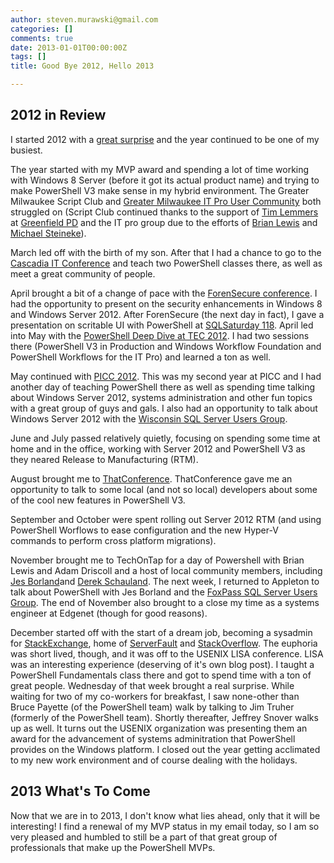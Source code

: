 ```yaml
---
author: steven.murawski@gmail.com
categories: []
comments: true
date: 2013-01-01T00:00:00Z
tags: []
title: Good Bye 2012, Hello 2013

---
```


## 2012 in Review





I started 2012 with a [great surprise](http://stevenmurawski.com/powershell/2012/01/starting-2012-with-a-bang) and the year continued to be one of my busiest.




The year started with my MVP award and spending a lot of time working with Windows 8 Server (before it got its actual product name) and trying to make PowerShell V3 make sense in my hybrid environment.  The Greater Milwaukee Script Club and [Greater Milwaukee IT Pro User Community](http://gmitpuc.com/) both struggled on (Script Club continued thanks to the support of [Tim Lemmers](http://liquidclever.com/) at [Greenfield PD](http://www.greenfieldpolice.org/) and  the IT pro group due to the efforts of [Brian Lewis](http://mythoughtsonit.com) and [Michael Steineke](http://twitter.com/msteineke)).




March led off with the birth of my son.  After that I had a chance to go to the [Cascadia IT Conference](http://www.casitconf.org/casitconf12/) and teach two PowerShell classes there, as well as meet a great community of people.




April brought a bit of a change of pace with the [ForenSecure conference](http://www.cvent.com/events/forensecure-12-it-forensics-and-security-conference-and-expo/custom-36-3496b59fea7748d3ad66d7118c1b6db8.aspx).  I had the opportunity to present on the security enhancements in Windows 8 and Windows Server 2012.  After ForenSecure (the next day in fact), I gave a presentation on scritable UI with PowerShell at [SQLSaturday 118](http://www.sqlsaturday.com/viewsession.aspx?sat=118&amp;sessionid=6785). April led into May with the [PowerShell Deep Dive at TEC 2012](http://www.theexpertsconference.com/us/2012/powershell-deep-dive/).  I had two sessions there (PowerShell V3 in Production and Windows Workflow Foundation and PowerShell Workflows for the IT Pro) and learned a ton as well.




May continued with [PICC 2012](http://www.picconf.org/picc12/).  This was my second year at PICC and I had another day of teaching PowerShell there as well as spending time talking about Windows Server 2012, systems administration and other fun topics with a great group of guys and gals.  I also had an opportunity to talk about Windows Server 2012 with the [Wisconsin SQL Server Users Group](http://wisconsin.sqlpass.org/).




June and July passed relatively quietly, focusing on spending some time at home and in the office, working with Server 2012 and PowerShell V3 as they neared Release to Manufacturing (RTM).




August brought me to [ThatConference](http://www.thatconference.com/).  ThatConference gave me an opportunity to talk to some local (and not so local) developers about some of the cool new features in PowerShell V3.




September and October were spent rolling out Server 2012 RTM (and using PowerShell Worflows to ease configuration and the new Hyper-V commands to perform cross platform migrations).




November brought me to TechOnTap for a day of Powershell with Brian Lewis and Adam Driscoll and a host of local community members, including [Jes Borland](https://twitter.com/grrl_geek)and [Derek Schauland](https://twitter.com/webjunkie).  The next week, I returned to Appleton to talk about PowerShell with Jes Borland and the [FoxPass SQL Server Users Group](http://fox.sqlpass.org/).  The end of November also brought to a close my time as a systems engineer at Edgenet (though for good reasons).




December started off with the start of a dream job, becoming a sysadmin for [StackExchange](http://stackexchange.com), home of [ServerFault](http://serverfault.com) and [StackOverflow](http://stackoverflow.com).  The euphoria was short lived, though, and it was off to the USENIX LISA conference.  LISA was an interesting experience (deserving of it's own blog post).  I taught a PowerShell Fundamentals class there and got to spend time with a ton of great people.  Wednesday of that week brought a real surprise.  While waiting for two of my co-workers for breakfast, I saw none-other than Bruce Payette (of the PowerShell team) walk by talking to Jim Truher (formerly of the PowerShell team).  Shortly thereafter, Jeffrey Snover walks up as well.  It turns out the USENIX organization was presenting them an award for the advancement of systems adminitration that PowerShell provides on the Windows platform.  I closed out the year getting acclimated to my new work environment and of course dealing with the holidays.




## 2013 What's To Come





Now that we are in to 2013, I don't know what lies ahead, only that it will be interesting!  I find a renewal of my MVP status in my email today, so I am so very pleased and humbled to still be a part of that great group of professionals that make up the PowerShell MVPs.

